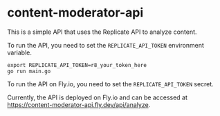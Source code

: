 # content-moderator-api

This is a simple API that uses the Replicate API to analyze content.

To run the API, you need to set the `REPLICATE_API_TOKEN` environment variable.

```
export REPLICATE_API_TOKEN=r8_your_token_here
go run main.go
```

To run the API on Fly.io, you need to set the `REPLICATE_API_TOKEN` secret.

Currently, the API is deployed on Fly.io and can be accessed at https://content-moderator-api.fly.dev/api/analyze.